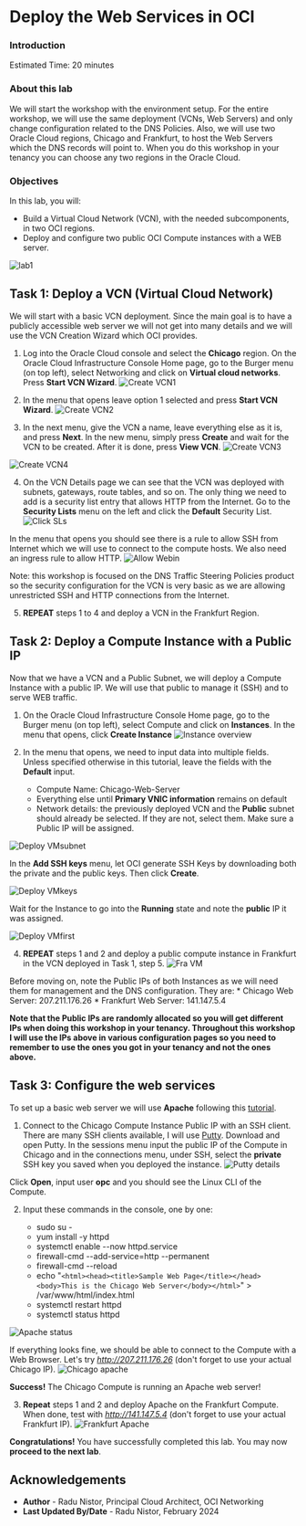 # Deploy the Web Services in OCI

### Introduction

Estimated Time: 20 minutes

### About this lab

We will start the workshop with the environment setup. For the entire workshop, we will use the same deployment (VCNs, Web Servers) and only change configuration related to the DNS Policies. Also, we will use two Oracle Cloud regions, Chicago and Frankfurt, to host the Web Servers which the DNS records will point to. When you do this workshop in your tenancy you can choose any two regions in the Oracle Cloud.

### Objectives

In this lab, you will:

* Build a Virtual Cloud Network (VCN), with the needed subcomponents, in two OCI regions.
* Deploy and configure two public OCI Compute instances with a WEB server.

![lab1](images/lab1.png)

## Task 1: Deploy a VCN (Virtual Cloud Network) 

We will start with a basic VCN deployment. Since the main goal is to have a publicly accessible web server we will not get into many details and we will use the VCN Creation Wizard which OCI provides.  

1. Log into the Oracle Cloud console and select the **Chicago** region. On the Oracle Cloud Infrastructure Console Home page, go to the Burger menu (on top left), select Networking and click on **Virtual cloud networks**. Press **Start VCN Wizard**.
  ![Create VCN1](images/createvcn1.png)

2. In the menu that opens leave option 1 selected and press **Start VCN Wizard**.
  ![Create VCN2](images/createvcn2.png)

3. In the next menu, give the VCN a name, leave everything else as it is, and press **Next**. In the new menu, simply press **Create** and wait for the VCN to be created. After it is done, press **View VCN**.
  ![Create VCN3](images/createvcn3.png)

  ![Create VCN4](images/createvcn4.png)

4. On the VCN Details page we can see that the VCN was deployed with subnets, gateways, route tables, and so on. The only thing we need to add is a security list entry that allows HTTP from the Internet. Go to the **Security Lists** menu on the left and click the **Default** Security List.
  ![Click SLs](images/clicksls.png)

  In the menu that opens you should see there is a rule to allow SSH from Internet which we will use to connect to the compute hosts. We also need an ingress rule to allow HTTP. 
  ![Allow Webin](images/allowwebin.png)

Note: this workshop is focused on the DNS Traffic Steering Policies product so the security configuration for the VCN is very basic as we are allowing unrestricted SSH and HTTP connections from the Internet. 

5. **REPEAT** steps 1 to 4 and deploy a VCN in the Frankfurt Region.

## Task 2: Deploy a Compute Instance with a Public IP

  Now that we have a VCN and a Public Subnet, we will deploy a Compute Instance with a public IP. We will use that public to manage it (SSH) and to serve WEB traffic.

1. On the Oracle Cloud Infrastructure Console Home page, go to the Burger menu (on top left), select Compute and click on **Instances**. In the menu that opens, click **Create Instance**
  ![Instance overview](images/createinstance1.png)

2. In the menu that opens, we need to input data into multiple fields. Unless specified otherwise in this tutorial, leave the fields with the **Default** input.

    * Compute Name: Chicago-Web-Server
    * Everything else until **Primary VNIC information** remains on default
    * Network details: the previously deployed VCN and the **Public** subnet should already be selected. If they are not, select them. Make sure a Public IP will be assigned.

  ![Deploy VMsubnet](images/createinstance2.png)

  In the **Add SSH keys** menu, let OCI generate SSH Keys by downloading both the private and the public keys. Then click **Create**.

  ![Deploy VMkeys](images/createinstance3.png)

  Wait for the Instance to go into the **Running** state and note the **public** IP it was assigned.

  ![Deploy VMfirst](images/createinstance4.png)

4. **REPEAT** steps 1 and 2 and deploy a public compute instance in Frankfurt in the VCN deployed in Task 1, step 5.
  ![Fra VM](images/createinstance5.png)

  Before moving on, note the Public IPs of both Instances as we will need them for management and the DNS configuration. They are:
    * Chicago Web Server: 207.211.176.26
    * Frankfurt Web Server: 141.147.5.4

  **Note that the Public IPs are randomly allocated so you will get different IPs when doing this workshop in your tenancy. Throughout this workshop I will use the IPs above in various configuration pages so you need to remember to use the ones you got in your tenancy and not the ones above.**

## Task 3: Configure the web services

  To set up a basic web server we will use **Apache** following this [tutorial](https://docs.oracle.com/en/learn/apache-install/#introduction).

1. Connect to the Chicago Compute Instance Public IP with an SSH client. There are many SSH clients available, I will use [Putty](https://www.chiark.greenend.org.uk/~sgtatham/putty/). Download and open Putty. In the sessions menu input the public IP of the Compute in Chicago and in the connections menu, under SSH, select the **private** SSH key you saved when you deployed the instance. 
   ![Putty details](images/putty.png)

  Click **Open**, input user **opc** and you should see the Linux CLI of the Compute.

2. Input these commands in the console, one by one:

    * sudo su -
    * yum install -y httpd
    * systemctl enable --now httpd.service
    * firewall-cmd --add-service=http --permanent
    * firewall-cmd --reload
    * echo "```<html><head><title>Sample Web Page</title></head><body>This is the Chicago Web Server</body></html>```" > /var/www/html/index.html
    * systemctl restart httpd
    * systemctl status httpd


  ![Apache status](images/apache.png)

  If everything looks fine, we should be able to connect to the Compute with a Web Browser. Let's try *http://207.211.176.26* (don't forget to use your actual Chicago IP). 
  ![Chicago apache](images/apache_chicago.png)

  **Success!** The Chicago Compute is running an Apache web server!
 
3. **Repeat** steps 1 and 2 and deploy Apache on the Frankfurt Compute. When done, test with *http://141.147.5.4* (don't forget to use your actual Frankfurt IP). 
  ![Frankfurt Apache](images/apache_fra.png)

**Congratulations!** You have successfully completed this lab. You may now **proceed to the next lab**.

## Acknowledgements

* **Author** - Radu Nistor, Principal Cloud Architect, OCI Networking
* **Last Updated By/Date** - Radu Nistor, February 2024
